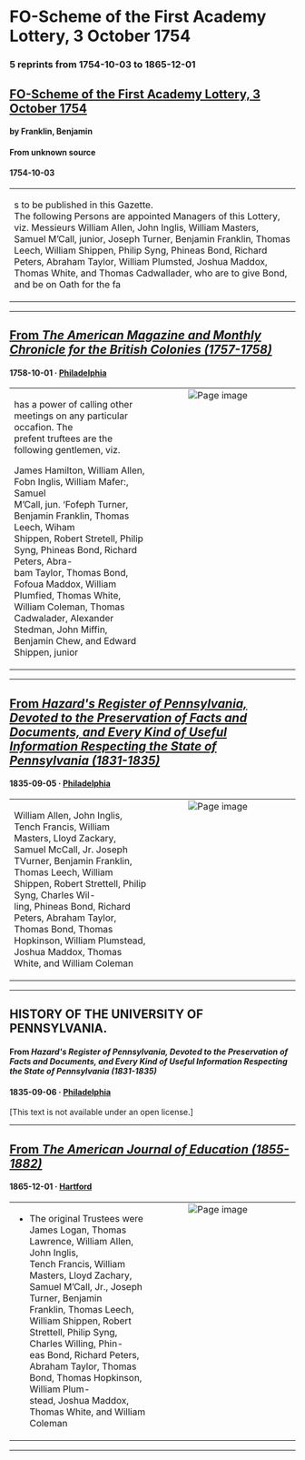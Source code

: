 
# FO-Scheme of the First Academy Lottery, 3 October 1754

### 5 reprints from 1754-10-03 to 1865-12-01

## [FO-Scheme of the First Academy Lottery, 3 October 1754](https://founders.archives.gov/documents/Franklin/01-05-02-0119)

#### by Franklin, Benjamin

#### From unknown source

#### 1754-10-03

<table style="width: 100%;"><tr><td style="width: 50%">

s to be published in this Gazette.  
The following Persons are appointed Managers of this Lottery, viz. Messieurs William Allen, John Inglis, William Masters, Samuel M’Call, junior, Joseph Turner, Benjamin Franklin, Thomas Leech, William Shippen, Philip Syng, Phineas Bond, Richard Peters, Abraham Taylor, William Plumsted, Joshua Maddox, Thomas White, and Thomas Cadwallader, who are to give Bond, and be on Oath for the fa
</td></tr></table>

---

## [From _The American Magazine and Monthly Chronicle for the British Colonies (1757-1758)_](https://archive.org/details/sim_american-apollo_1758-10_1_supplement/page/n20/mode/1up?view=theater)

#### 1758-10-01 &middot; [Philadelphia](http://dbpedia.org/resource/Philadelphia)

<table style="width: 100%;"><tr><td style="width: 50%">

  
has a power of calling other meetings on any particular occafion. The  
prefent truftees are the following gentlemen, viz.  
  
James Hamilton, William Allen, Fobn Inglis, William Mafer:, Samuel  
M’Call, jun. ‘Fofeph Turner, Benjamin Franklin, Thomas Leech, Wiham  
Shippen, Robert Stretell, Philip Syng, Phineas Bond, Richard Peters, Abra-  
bam Taylor, Thomas Bond, Fofoua Maddox, William Plumfied, Thomas White,  
William Coleman, Thomas Cadwalader, Alexander Stedman, John Miffin,  
Benjamin Chew, and Edward Shippen, junior
</td><td style="width: 50%; max-height: 75%; margin: auto; display: block;">
<img alt="Page image" src="https://iiif.archive.org/iiif/sim_american-apollo_1758-10_1_supplement&#0036;20/pct:9.965753,57.292576,68.321918,11.986900/600,/0/default.jpg"/>
</td>
</tr></table>

---

## [From _Hazard's Register of Pennsylvania, Devoted to the Preservation of Facts and Documents, and Every Kind of Useful Information Respecting the State of Pennsylvania (1831-1835)_](https://archive.org/details/sim_hazards-register-of-pennsylvania_1835-09-05_16_10/page/n1/mode/1up?view=theater)

#### 1835-09-05 &middot; [Philadelphia](http://dbpedia.org/resource/Philadelphia)

<table style="width: 100%;"><tr><td style="width: 50%">

  
William Allen, John Inglis, Tench Francis, William  
Masters, Lloyd Zackary, Samuel McCall, Jr. Joseph  
TVurner, Benjamin Franklin, Thomas Leech, William  
Shippen, Robert Strettell, Philip Syng, Charles Wil-  
ling, Phineas Bond, Richard Peters, Abraham Taylor,  
Thomas Bond, Thomas Hopkinson, William Plumstead,  
Joshua Maddox, Thomas White, and William Coleman
</td><td style="width: 50%; max-height: 75%; margin: auto; display: block;">
<img alt="Page image" src="https://iiif.archive.org/iiif/sim_hazards-register-of-pennsylvania_1835-09-05_16_10&#0036;1/pct:58.613445,78.363636,34.033613,6.836364/600,/0/default.jpg"/>
</td>
</tr></table>

---

## HISTORY OF THE UNIVERSITY OF PENNSYLVANIA.

#### From _Hazard's Register of Pennsylvania, Devoted to the Preservation of Facts and Documents, and Every Kind of Useful Information Respecting the State of Pennsylvania (1831-1835)_

#### 1835-09-06 &middot; [Philadelphia](http://dbpedia.org/resource/Philadelphia)

[This text is not available under an open license.]

---

## [From _The American Journal of Education (1855-1882)_](https://archive.org/details/sim_american-journal-of-education-1855_1865-12_15_16/page/n140/mode/1up?view=theater)

#### 1865-12-01 &middot; [Hartford](http://dbpedia.org/resource/Hartford%2C_Connecticut)

<table style="width: 100%;"><tr><td style="width: 50%">

  
* The original Trustees were James Logan, Thomas Lawrence, William Allen, John Inglis,  
Tench Francis, William Masters, Lloyd Zachary, Samuel M’Call, Jr., Joseph Turner, Benjamin  
Franklin, Thomas Leech, William Shippen, Robert Strettell, Philip Syng, Charles Willing, Phin-  
eas Bond, Richard Peters, Abraham Taylor, Thomas Bond, Thomas Hopkinson, William Plum-  
stead, Joshua Maddox, Thomas White, and William Coleman
</td><td style="width: 50%; max-height: 75%; margin: auto; display: block;">
<img alt="Page image" src="https://iiif.archive.org/iiif/sim_american-journal-of-education-1855_1865-12_15_16&#0036;140/pct:18.333333,76.362559,62.598039,5.509479/600,/0/default.jpg"/>
</td>
</tr></table>

---

